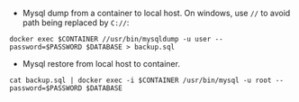  - Mysql dump from a container to local host. On windows, use `//` to avoid path being replaced by `C://`:
```
docker exec $CONTAINER //usr/bin/mysqldump -u user --password=$PASSWORD $DATABASE > backup.sql
```
 - Mysql restore from local host to container.
```
cat backup.sql | docker exec -i $CONTAINER /usr/bin/mysql -u root --password=$PASSWORD $DATABASE
```
